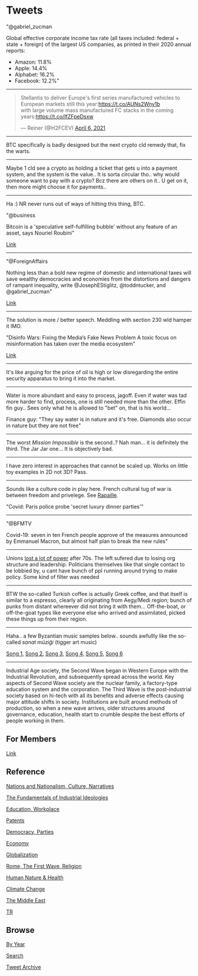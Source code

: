 # Tweets

"@gabriel_zucman

Global effective corporate income tax rate (all taxes included:
federal + state + foreign) of the largest US companies, as printed in
their 2020 annual reports:

- Amazon: 11.8%
- Apple: 14.4%
- Alphabet: 16.2%
- Facebook: 12.2%"

---

<blockquote class="twitter-tweet"><p lang="en" dir="ltr">Stellantis to deliver Europe&#39;s first series manufactured vehicles to European markets still this year:<a href="https://t.co/AUNs2Wny1b">https://t.co/AUNs2Wny1b</a><br>with large volume mass manufactured FC stacks in the coming years:<a href="https://t.co/IfZFpeDsxw">https://t.co/IfZFpeDsxw</a></p>&mdash; Reiner (@H2FCEV) <a href="https://twitter.com/H2FCEV/status/1379543235211714562?ref_src=twsrc%5Etfw">April 6, 2021</a></blockquote> <script async src="https://platform.twitter.com/widgets.js" charset="utf-8"></script>


---

BTC specifically is badly designed but the next crypto cld remedy
that, fix the warts.

---

Maybe 1 cld see a crypto as holding a ticket that gets u into a
payment system, and the system is the value.. It is sorta circular
tho.. why would someone want to pay with a crypto? Bcz there are
others on it.. U get on it, then more might choose it for payments..

---

Ha :) NR never runs out of ways of hitting this thing, BTC.

"@business

Bitcoin is a 'speculative self-fulfilling bubble' without any feature
of an asset, says Nouriel Roubini"

[Link](https://twitter.com/business/status/1362305213269442560)

---

"@ForeignAffairs

Nothing less than a bold new regime of domestic and international
taxes will save wealthy democracies and economies from the distortions
and dangers of rampant inequality, write @JosephEStiglitz,
@toddntucker, and @gabriel_zucman"

[Link](https://twitter.com/ForeignAffairs/status/1379470434551394313)

---

The solution is more / better speech. Meddling with section 230 wld
hamper it IMO.

"Disinfo Wars: Fixing the Media’s Fake News Problem A toxic focus on
misinformation has taken over the media ecosystem"

[Link](https://thereboot.com/disinfo-wars-fixing-the-medias-fake-news-problem/)

---

It's like arguing for the price of oil is high or low disregarding the
entire security apparatus to bring it into the market.

---

Water is more abundant and easy to process, jagoff. Even if water was
tad more harder to find, process, one is still needed more than the
other. Effin fin guy.. Sees only what he is allowed to "bet" on, that
is his world... 

Finance guy: "They say water is in nature and it's free. Diamonds also occur in
nature but they are not free"

---

The worst *Mission Impossible* is the second..? Nah man... it is
definitely the third. The Jar Jar one... It is objectively bad.

---

I have zero interest in approaches that cannot be scaled up. Works on
little toy examples in 2D not 3D? Pass.

---

Sounds like a culture code in play here. French cultural tug of war
is between freedom and privelege. See [Rapaille](2014/06/the-culture-code.md#france).

"Covid: Paris police probe 'secret luxury dinner parties'"

---

"@BFMTV

Covid-19: seven in ten French people approve of the measures announced
by Emmanuel Macron, but almost half plan to break the new rules"

---

Unions [lost a lot of power](2019/08/focus-group-democracy.md) after
70s. The left sufered due to losing org structure and
leadership. Politicians themselves like that single contact to be
lobbied by, u cant have bunch of ppl running around trying to make
policy. Some kind of filter was needed

---

BTW the so-called Turkish coffee is actually Greek coffee, and that
itself is similar to a espresso, clearly all originating from
Aegy/Medi region; bunch of punks from distant whereever did not bring
it with them... Off-the-boat, or off-the-goat types like everyone else
who arrived and assimilated, picked these things up from their region.

---

Haha.. a few Byzantian music samples below.. sounds awfullly like the
so-called *sanat müziği* (tigger art music)

[Song 1](https://youtu.be/Da9FeNoFIm0),
[Song 2](https://youtu.be/kOhCB4RUc8U),
[Song 3](https://youtu.be/9_8aSrsTlCE),
[Song 4](https://youtu.be/lR4E7XrS9gI),
[Song 5](https://youtu.be/JSHiM36GmkY),
[Song 6](https://youtu.be/k_srWY7hddw)

---

Industrial Age society, the Second Wave began in Western Europe with
the Industrial Revolution, and subsequently spread across the
world. Key aspects of Second Wave society are the nuclear family, a
factory-type education system and the corporation. The Third Wave is
the post-industrial society based on hi-tech with all its benefits and
adverse effects causing major attitude shifts in society. Institutions
are built around methods of production, so when a new wave arrives,
older structures around governance, education, health start to crumble
despite the best efforts of people working in them.

## For Members

[Link](https://thirdwave-members.herokuapp.com)

## Reference

[Nations and Nationalism, Culture, Narratives](/2013/02/nations-and-nationalism.md)

[The Fundamentals of Industrial Ideologies](/2011/04/fundamentals-of-industrial-ideologies.md)

[Education, Workplace](2017/09/education-workplace.md)

[Patents](/2018/09/patents.md)

[Democracy, Parties](/2016/11/democracy.md)

[Economy](/2018/05/economy.md)

[Globalization](/2018/09/globalization.md)

[Rome, The First Wave, Religion](/2017/12/rome.md)

[Human Nature & Health](/2020/07/human-nature.md)

[Climate Change](/2018/12/climate.md)

[The Middle East](/2019/07/middleeast.md)

[TR](../tr)

## Browse

[By Year](years.md)

[Search](search.html)

[Tweet Archive](/tweets/README.md)


